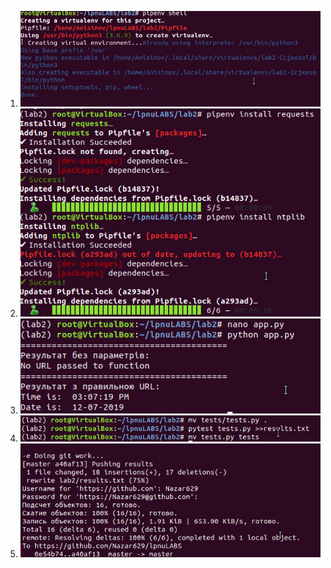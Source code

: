 1. ![1](./img/1.png)</br>
2. ![2](./img/2.png)</br>
3. ![3](./img/3.png)</br>
4. ![4](./img/4.png)</br>
5. ![5](./img/5.png)</br>

